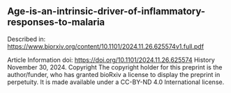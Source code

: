 ## Age-is-an-intrinsic-driver-of-inflammatory-responses-to-malaria

Described in:
https://www.biorxiv.org/content/10.1101/2024.11.26.625574v1.full.pdf 

Article Information
doi: https://doi.org/10.1101/2024.11.26.625574
History 
November 30, 2024.
Copyright 
The copyright holder for this preprint is the author/funder, who has granted bioRxiv a license to display the preprint in perpetuity. It is made available under a CC-BY-ND 4.0 International license.
